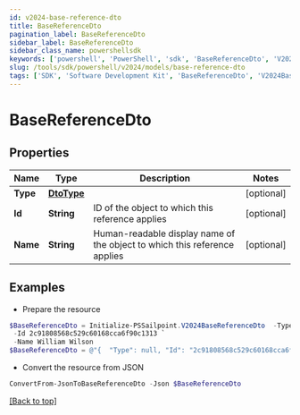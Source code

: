 ```yaml
---
id: v2024-base-reference-dto
title: BaseReferenceDto
pagination_label: BaseReferenceDto
sidebar_label: BaseReferenceDto
sidebar_class_name: powershellsdk
keywords: ['powershell', 'PowerShell', 'sdk', 'BaseReferenceDto', 'V2024BaseReferenceDto'] 
slug: /tools/sdk/powershell/v2024/models/base-reference-dto
tags: ['SDK', 'Software Development Kit', 'BaseReferenceDto', 'V2024BaseReferenceDto']
---
```



# BaseReferenceDto

## Properties

Name | Type | Description | Notes
------------ | ------------- | ------------- | -------------
**Type** | [**DtoType**](dto-type) |  | [optional] 
**Id** | **String** | ID of the object to which this reference applies | [optional] 
**Name** | **String** | Human-readable display name of the object to which this reference applies | [optional] 

## Examples

- Prepare the resource
```powershell
$BaseReferenceDto = Initialize-PSSailpoint.V2024BaseReferenceDto  -Type null `
 -Id 2c91808568c529c60168cca6f90c1313 `
 -Name William Wilson
$BaseReferenceDto = @"{  "Type": null, "Id": "2c91808568c529c60168cca6f90c1313", "Name": "William Wilson" }"@
```

- Convert the resource from JSON
```powershell
ConvertFrom-JsonToBaseReferenceDto -Json $BaseReferenceDto
```


[[Back to top]](#) 

